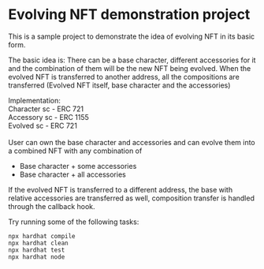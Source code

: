 # Evolving NFT demonstration project

This is a sample project to demonstrate the idea of evolving NFT in its basic form.

The basic idea is:
There can be a base character, different accessories for it and the combination of them will be the new NFT being evolved. When the evolved NFT is transferred to another address, all the compositions are transferred (Evolved NFT itself, base character and the accessories)

Implementation: <br />
Character sc - ERC 721 <br />
Accessory sc - ERC 1155 <br />
Evolved sc - ERC 721 <br />
<br />
User can own the base character and accessories and can evolve them into a combined NFT with any combination of <br />
* Base character + some accessories
* Base character + all accessories


If the evolved NFT is transferred to a different address, the base with relative accessories are transferred as well, composition transfer is handled through the callback hook.

Try running some of the following tasks:

```shell
npx hardhat compile
npx hardhat clean
npx hardhat test
npx hardhat node
